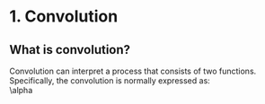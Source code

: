 # 1. Convolution
## What is convolution?
Convolution can interpret a process that consists of two functions.\
Specifically, the convolution is normally expressed as:\
\alpha

